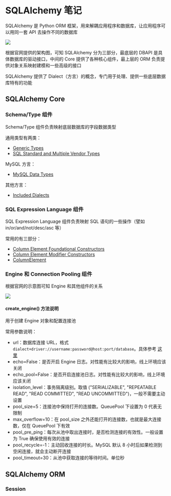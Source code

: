 # SQLAlchemy 笔记

SQLAlchemy 是 Python ORM 框架，用来解耦应用程序和数据库，让应用程序可以用同一套 API 去操作不同的数据库

![](https://raw.githubusercontent.com/hsxhr-10/Notes/master/image/pythonwebsqla-1.png)

根据官网提供的架构图，可知 SQLAlchemy 分为三部分，最底层的 DBAPI 是具体数据库的驱动接口，中间的 Core 提供了各种核心组件，最上层的 ORM 负责提供对象关系映射建模和一些高级的接口

SQLAlchemy 提供了 Dialect（方言）的概念，专门用于处理、提供一些底层数据库特有的功能 

## SQLAlchemy Core

### Schema/Type 组件

Schema/Type 组件负责映射底层数据库的字段数据类型

通用类型有两类：

- [Generic Types](https://docs.sqlalchemy.org/en/14/core/type_basics.html#generic-types)
- [SQL Standard and Multiple Vendor Types](https://docs.sqlalchemy.org/en/14/core/type_basics.html#sql-standard-and-multiple-vendor-types)

MySQL 方言：

- [MySQL Data Types](https://docs.sqlalchemy.org/en/14/dialects/mysql.html#mysql-data-types)

其他方言：

- [Included Dialects](https://docs.sqlalchemy.org/en/13/dialects/index.html#included-dialects)

### SQL Expression Language 组件

SQL Expression Language 组件负责映射 SQL 语句的一些操作（譬如 in/or/and/not/desc/asc 等）

常用的有三部分：

- [Column Element Foundational Constructors](https://docs.sqlalchemy.org/en/14/core/sqlelement.html#column-element-foundational-constructors)
- [Column Element Modifier Constructors](https://docs.sqlalchemy.org/en/14/core/sqlelement.html#column-element-modifier-constructors)
- [ColumnElement](https://docs.sqlalchemy.org/en/14/core/sqlelement.html#sqlalchemy.sql.expression.ColumnElement)

### Engine 和 Connection Pooling 组件

根据官网的示意图可知 Engine 和其他组件的关系

![](https://raw.githubusercontent.com/hsxhr-10/Notes/master/image/pythonwebsqla-2.png)

#### create_engine() 方法说明

用于创建 Engine 对象和配置连接池

常用参数说明：

- url：数据库连接 URL，格式 `dialect+driver://username:password@host:port/database`。具体参考 [这里](https://docs.sqlalchemy.org/en/14/core/engines.html#database-urls)
- echo=False：是否开启 Engine 日志。对性能有比较大的影响，线上环境应该关闭
- echo_pool=False：是否开启连接池日志。对性能有比较大的影响，线上环境应该关闭
- isolation_level：事务隔离级别。取值 ("SERIALIZABLE", "REPEATABLE READ", "READ COMMITTED", "READ UNCOMMITTED")，一般不需要主动设置
- pool_size=5：连接池中保持打开的连接数。QueuePool 下设置为 0 代表无限制
- max_overflow=10：在 pool_size 之外还能打开的连接数，也就是最大连接数，仅在 QueuePool 下有效
- pool_pre_ping：每次从池中取出连接时，是否检测连接的有效性。一般设置为 True 确保使用有效的连接
- pool_recycle=-1：主动回收连接的时长。MySQL 默认 8 小时后如果检测到空闲连接，就会主动断开连接
- pool_timeout=30：从池中获取连接的等待时间。单位秒

## SQLAlchemy ORM

### Session
